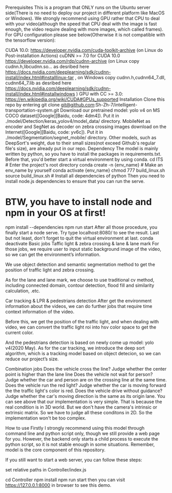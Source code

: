 Prerequisites
This is a program that ONLY runs on the Ubuntu server side(There is no need to deploy our project in different platform like MacOS or Windows). We strongly recommend using GPU rather that CPU to deal with your video(although the speed that CPU deal with the image is fast enough, the video require dealing with more images, which called frames). For GPU configuration please see below(Otherwise it is not compatible with the tensorflow version):

CUDA 10.0: https://developer.nvidia.com/cuda-toolkit-archive (on Linux do Post-installation Actions)
cuDNN >= 7.0 for CUDA 10.0 https://developer.nvidia.com/rdp/cudnn-archive (on Linux copy cudnn.h,libcudnn.so... as desribed here https://docs.nvidia.com/deeplearning/sdk/cudnn-install/index.html#installlinux-tar , on Windows copy cudnn.h,cudnn64_7.dll, cudnn64_7.lib as desribed here https://docs.nvidia.com/deeplearning/sdk/cudnn-install/index.html#installwindows )
GPU with CC >= 3.0: https://en.wikipedia.org/wiki/CUDA#GPUs_supported
Installation
Clone this repo by entering git clone git@github.com:Sh-Zh-7/intelligent-transportation-system.git
Download our pretrained model:
yolo v4 on MS COCO dataset([Google][Baidu, code: 4dm4]). Put it in ./model/Detection/keras_yolov4/model_data/ directory.
MobileNet as encoder and SegNet as decoder on zebra crossing images download on the Internet([Google][Baidu, code: yv6c]). Put it in ./model/Segmentation/segnet_mobile/ directory.
Other models, such as DeepSort's weight, due to their small sizes(not exceed Github's regular file's size), are already put in our repo.
Dependency
The model is mainly written by python, so you have to install the packages in requirements.txt. Before that, you'd better start a virtual environment by using conda.
cd ITS		# Enter the project's root directory
conda create -n {env_name}	# Make an env_name by yourself
conda activate {env_name}
chmod 777 build_linux.sh
source build_linux.sh	# Install all dependencies of python
Then you need to install node.js dependencies to ensure that you can run the serve.
# BTW, you have to install node and npm in your OS at first!
npm install --dependencies
npm run start
After all those procedure, you finally start a node serve. Try type localhost:8080/ to see the result. Last but not least, don't forget to quit the virtual environment at last.
conda deactivate
Basic jobs
Taffic light & zebra crossing & lane & lane mark
For those jobs, we require user to input static background image of the video, so we can get the environment’s information.

We use object detection and semantic segmentation method to get the position of traffic light and zebra crossing.

As for the lane and lane mark, we choose to use traditional cv method, including connected domain, contour detection, flood fill and similarity calculation, .etc.



Car tracking & LPR & pedestrians detection
After get the environment information about the videos, we can do further jobs that require time context information of the video.

Before this, we get the position of the traffic light, and when dealing with video, we can convert the traffic light roi into hsv color space to get the current color.

And the pedestrians detection is based on newly come up model: yolo v4(2020 May). As for the car tracking, we introduce the deep sort algorithm, which is a tracking model based on object detecion, so we can reduce our project’s size.



Combination jobs
Does the vehicle cross the line? Judge whether the center point is higher than the lane line
Does the vehicle not wait for person? Judge whether the car and person are on the crossing line at the same time.
Does the vehicle run the red light? Judge whether the car is moving forward the the traffic light's color is red.
Does the vehicle drive without guidance? Judge whether the car's moving direction is the same as its origin lane.
You can see above that our implementation is very simple. That is because the real condition is in 3D world. But we don't have the camera's intrinsic or extrinsic matrix. So we have to judge all these conditons in 2D. So the implementation won't be too complex.

How to use
Firstly I strongly recommend using this model through command line and python script only, though we still provide a web page for you. However, the backend only starts a child process to execute the python script, so it is not stable enough in some situations. Remember, model is the core component of this repository.


If you still want to start a web server, you can follow these steps:

set relative paths in Controller/index.js

cd Controller
npm install
npm run start
then you can visit https://127.0.0.1:8000 in browser to see this demo.

